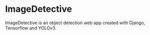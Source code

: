# ImageDetective
ImageDetective is an object detection web app created with Django, Tensorflow and YOLOv3.